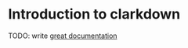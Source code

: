 # Introduction to clarkdown

TODO: write [great documentation](http://jacobian.org/writing/great-documentation/what-to-write/)

